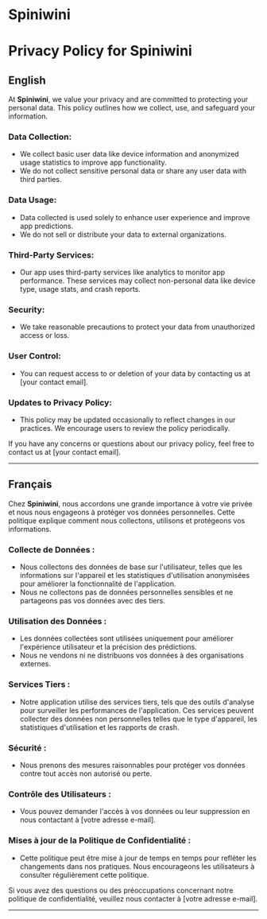 # Spiniwini

# Privacy Policy for Spiniwini

## English

At **Spiniwini**, we value your privacy and are committed to protecting your personal data. This policy outlines how we collect, use, and safeguard your information.

### Data Collection:
- We collect basic user data like device information and anonymized usage statistics to improve app functionality.
- We do not collect sensitive personal data or share any user data with third parties.

### Data Usage:
- Data collected is used solely to enhance user experience and improve app predictions.
- We do not sell or distribute your data to external organizations.

### Third-Party Services:
- Our app uses third-party services like analytics to monitor app performance. These services may collect non-personal data like device type, usage stats, and crash reports.

### Security:
- We take reasonable precautions to protect your data from unauthorized access or loss.

### User Control:
- You can request access to or deletion of your data by contacting us at [your contact email].

### Updates to Privacy Policy:
- This policy may be updated occasionally to reflect changes in our practices. We encourage users to review the policy periodically.

If you have any concerns or questions about our privacy policy, feel free to contact us at [your contact email].

---

## Français

Chez **Spiniwini**, nous accordons une grande importance à votre vie privée et nous nous engageons à protéger vos données personnelles. Cette politique explique comment nous collectons, utilisons et protégeons vos informations.

### Collecte de Données :
- Nous collectons des données de base sur l'utilisateur, telles que les informations sur l'appareil et les statistiques d'utilisation anonymisées pour améliorer la fonctionnalité de l'application.
- Nous ne collectons pas de données personnelles sensibles et ne partageons pas vos données avec des tiers.

### Utilisation des Données :
- Les données collectées sont utilisées uniquement pour améliorer l'expérience utilisateur et la précision des prédictions.
- Nous ne vendons ni ne distribuons vos données à des organisations externes.

### Services Tiers :
- Notre application utilise des services tiers, tels que des outils d'analyse pour surveiller les performances de l'application. Ces services peuvent collecter des données non personnelles telles que le type d'appareil, les statistiques d'utilisation et les rapports de crash.

### Sécurité :
- Nous prenons des mesures raisonnables pour protéger vos données contre tout accès non autorisé ou perte.

### Contrôle des Utilisateurs :
- Vous pouvez demander l'accès à vos données ou leur suppression en nous contactant à [votre adresse e-mail].

### Mises à jour de la Politique de Confidentialité :
- Cette politique peut être mise à jour de temps en temps pour refléter les changements dans nos pratiques. Nous encourageons les utilisateurs à consulter régulièrement cette politique.

Si vous avez des questions ou des préoccupations concernant notre politique de confidentialité, veuillez nous contacter à [votre adresse e-mail].

---

